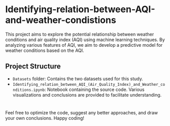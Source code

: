 # Identifying-relation-between-AQI-and-weather-condistions

This project aims to explore the potential relationship between weather conditions and air quality index (AQI) using machine learning techniques. By analyzing various features of AQI, we aim to develop a predictive model for weather conditions based on the AQI.

## Project Structure

- `Datasets` folder: Contains the two datasets used for this study.
- `Identifying_relation_between_AQI_(Air_Quality_Index)_and_Weather_conditions.ipynb`: Notebook containing the source code. Various visualizations and conclusions are provided to facilitate understanding.

#
Feel free to optimize the code, suggest any better approaches, and draw your own conclusions. Happy coding!
